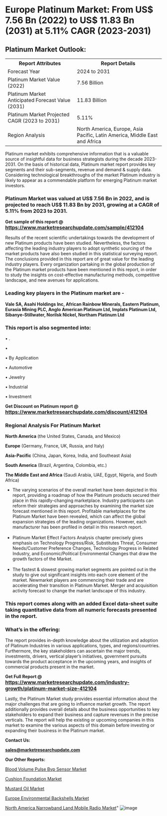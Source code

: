 # Europe Platinum Market: From US$ 7.56 Bn (2022) to US$ 11.83 Bn (2031) at 5.11% CAGR (2023-2031)

<html>
<body>

<h2>Platinum Market Outlook:</h2>

<table>
  <tr>
    <th>Report Attributes</th>
    <th>Report Details</th>
  </tr>
  <tr>
    <td>Forecast Year</td>
    <td>2024 to 2031</td>
  </tr>
  <tr>
    <td>Platinum Market Value (2022)</td>
    <td>7.56 Billion</td>
  </tr>
  <tr>
    <td>Platinum Market Anticipated Forecast Value (2031)</td>
    <td>11.83 Billion</td>
  </tr>
  <tr>
    <td>Platinum Market Projected CAGR (2023 to 2031)</td>
    <td>5.11%</td>
  </tr>
  <tr>
    <td>Region Analysis</td>
    <td>North America, Europe, Asia Pacific, Latin America, Middle East and Africa</td>
  </tr>
</table>

</body>
</html>

Platinum market exhibits comprehensive information that is a valuable source of insightful data for business strategists during the decade 2023-2031. On the basis of historical data, Platinum market report provides key segments and their sub-segments, revenue and demand &amp; supply data. Considering technological breakthroughs of the market Platinum industry is likely to appear as a commendable platform for emerging Platinum market investors.

<strong><h3>Platinum Market was valued at US$ 7.56 Bn in 2022, and is projected to reach US$ 11.83 Bn by 2031, growing at a CAGR of 5.11% from 2023 to 2031.</h3></strong>

<strong>Get sample of this report @ <a href=https://www.marketresearchupdate.com/sample/412104><font size=3 color=#0000ff>https://www.marketresearchupdate.com/sample/412104</font></a></strong>

Results of the recent scientific undertakings towards the development of new Platinum products have been studied. Nevertheless, the factors affecting the leading industry players to adopt synthetic sourcing of the market products have also been studied in this statistical surveying report. The conclusions provided in this report are of great value for the leading industry players. Every organization partaking in the global production of the Platinum market products have been mentioned in this report, in order to study the insights on cost-effective manufacturing methods, competitive landscape, and new avenues for applications.

<strong><h3>Leading key players in the Platinum market are -</h3></strong>

<strong>Vale SA, Asahi Holdings Inc, African Rainbow Minerals, Eastern Platinum, Eurasia Mining PLC, Anglo American Platinum Ltd, Implats Platinum Ltd, Sibanye-Stillwater, Norilsk Nickel, Northam Platinum Ltd</strong>

<strong><h3>This report is also segmented into:</h3></strong>

• .

• 

• By Application

• Automotive

• Jewelry

• Industrial

• Investment

<strong>Get Discount on Platinum report @ <a href=https://www.marketresearchupdate.com/discount/412104><font size=3 color=#0000ff>https://www.marketresearchupdate.com/discount/412104</font></a></strong>

<strong><h3>Regional Analysis For Platinum Market</h3></strong>

<strong>North America</strong> (the United States, Canada, and Mexico)

<strong>Europe</strong> (Germany, France, UK, Russia, and Italy)

<strong>Asia-Pacific</strong> (China, Japan, Korea, India, and Southeast Asia)

<strong>South America</strong> (Brazil, Argentina, Colombia, etc.)

<strong>The Middle East and Africa</strong> (Saudi Arabia, UAE, Egypt, Nigeria, and South Africa)

<ul>
  <li>The varying scenarios of the overall market have been depicted in this report, providing a roadmap of how the Platinum products secured their place in this rapidly-changing marketplace. Industry participants can reform their strategies and approaches by examining the market size forecast mentioned in this report. Profitable marketplaces for the Platinum Market have been revealed, which can affect the global expansion strategies of the leading organizations. However, each manufacturer has been profiled in detail in this research report.</li><br>
  <li>Platinum Market Effect Factors Analysis chapter precisely gives emphasis on Technology Progress/Risk, Substitutes Threat, Consumer Needs/Customer Preference Changes, Technology Progress in Related Industry, and Economic/Political Environmental Changes that draw the growth factors of the Market.</li><br>
  <li>The fastest &amp; slowest growing market segments are pointed out in the study to give out significant insights into each core element of the market. Newmarket players are commencing their trade and are accelerating their transition in Platinum Market. Merger and acquisition activity forecast to change the market landscape of this industry.</li>
</ul>
<strong><h3>This report comes along with an added Excel data-sheet suite taking quantitative data from all numeric forecasts presented in the report.</h3></strong>

<strong><h3>What’s in the offering:</h3></strong> The report provides in-depth knowledge about the utilization and adoption of Platinum Industries in various applications, types, and regions/countries. Furthermore, the key stakeholders can ascertain the major trends, investments, drivers, vertical player’s initiatives, government pursuits towards the product acceptance in the upcoming years, and insights of commercial products present in the market.

<strong>Get Full Report @ <a href=https://www.marketresearchupdate.com/industry-growth/platinum-market-size-412104><font size=3 color=#0000ff>https://www.marketresearchupdate.com/industry-growth/platinum-market-size-412104</font></a></strong>

Lastly, the Platinum Market study provides essential information about the major challenges that are going to influence market growth. The report additionally provides overall details about the business opportunities to key stakeholders to expand their business and capture revenues in the precise verticals. The report will help the existing or upcoming companies in this market to examine the various aspects of this domain before investing or expanding their business in the Platinum market.

<strong>Contact Us:</strong>

<strong>sales@marketresearchupdate.com</strong>

<strong>Our Other Reports:</strong>

<a href=https://www.linkedin.com/pulse/blood-volume-pulse-bvp-sensor-market-2023-size>Blood Volume Pulse Bvp Sensor Market</a>

<a href=https://www.linkedin.com/pulse/cushion-foundation-market-witness-huge-growth-2027-size>Cushion Foundation Market</a>

<a href=https://www.linkedin.com/pulse/mustard-oil-market-2023-analysis-growth-drivers-vendors>Mustard Oil Market</a>

<a href=https://www.linkedin.com/pulse/europe-environmental-backshells-market-2023>Europe Environmental Backshells Market</a>

<a href=https://www.linkedin.com/pulse/north-america-narrowband-land-mobile-radio-market-2023>North America Narrowband Land Mobile Radio Market</a>"
![image](https://github.com/rutujamande/Market-Report-Analysis/assets/158454097/45e6920a-b7c7-46af-9d56-e9595aeeec18)
